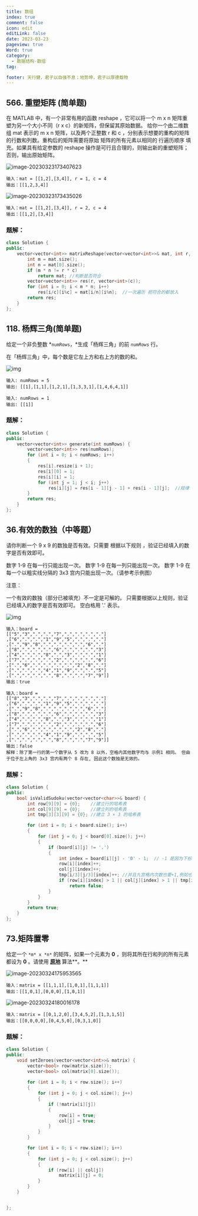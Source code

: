 ```yaml
---
title: 数组
index: true
comment: false
icon: edit
editLink: false
date: 2023-03-23
pageview: true
Word: true
category:
  - 数据结构-数组
tag: 

footer: 天行健，君子以自强不息；地势坤，君子以厚德载物
---
```



## 566. 重塑矩阵 (简单题)

在 MATLAB 中，有一个非常有用的函数 reshape ，它可以将一个 m x n 矩阵重塑为另一个大小不同（r x c）的新矩阵，但保留其原始数据。
给你一个由二维数组 mat 表示的 m x n 矩阵，以及两个正整数 r 和 c ，分别表示想要的重构的矩阵的行数和列数。重构后的矩阵需要将原始
矩阵的所有元素以相同的 行遍历顺序 填充。如果具有给定参数的 reshape 操作是可行且合理的，则输出新的重塑矩阵；否则，输出原始矩阵。

![image-20230323173407623](https://wucq-jj-blog-resources.oss-cn-hangzhou.aliyuncs.com/blog-img/202303231734705.png)

```
输入：mat = [[1,2],[3,4]], r = 1, c = 4
输出：[[1,2,3,4]]
```

![image-20230323173435026](https://wucq-jj-blog-resources.oss-cn-hangzhou.aliyuncs.com/blog-img/202303231734115.png)

```
输入：mat = [[1,2],[3,4]], r = 2, c = 4
输出：[[1,2],[3,4]]
```

### 题解：

```c++
class Solution {
public:
    vector<vector<int>> matrixReshape(vector<vector<int>>& mat, int r, int c) {
        int m = mat.size();
        int n = mat[0].size();
        if (m * n != r * c)
            return mat;	//判断是否符合
        vector<vector<int>> res(r, vector<int>(c));
        for (int i = 0; i < m * n; i++)
            res[i/c][i%c] = mat[i/n][i%n];	//一次遍历 把符合的都放入
        return res;
    }
};
```

## 118. 杨辉三角(简单题)



给定一个非负整数 *`numRows`，*生成「杨辉三角」的前 *`numRows`* 行。

在「杨辉三角」中，每个数是它左上方和右上方的数的和。

![img](https://wucq-jj-blog-resources.oss-cn-hangzhou.aliyuncs.com/blog-img/202303241625540.gif)

```
输入: numRows = 5
输出: [[1],[1,1],[1,2,1],[1,3,3,1],[1,4,6,4,1]]
```

```
输入: numRows = 1
输出: [[1]]
```

### 题解：

```c++
class Solution {
public:
    vector<vector<int>> generate(int numRows) {     
        vector<vector<int>> res(numRows);
        for (int i = 0; i < numRows; i++)
        {
            res[i].resize(i + 1);
            res[i][0] = 1;
            res[i][i] = 1;
            for (int j = 1; j < i; j++)
                res[i][j] = res[i - 1][j - 1] + res[i - 1][j]; 	//规律 在此
        }
        return res;
    }
};
```



## 36.有效的数独（中等题）

请你判断一个 9 x 9 的数独是否有效。只需要 根据以下规则 ，验证已经填入的数字是否有效即可。

数字 1-9 在每一行只能出现一次。
数字 1-9 在每一列只能出现一次。
数字 1-9 在每一个以粗实线分隔的 3x3 宫内只能出现一次。（请参考示例图）


注意：

一个有效的数独（部分已被填充）不一定是可解的。
只需要根据以上规则，验证已经填入的数字是否有效即可。
空白格用 '.' 表示。

![img](https://wucq-jj-blog-resources.oss-cn-hangzhou.aliyuncs.com/blog-img/202303241702152.png)

```
输入：board = 
[["5","3",".",".","7",".",".",".","."]
,["6",".",".","1","9","5",".",".","."]
,[".","9","8",".",".",".",".","6","."]
,["8",".",".",".","6",".",".",".","3"]
,["4",".",".","8",".","3",".",".","1"]
,["7",".",".",".","2",".",".",".","6"]
,[".","6",".",".",".",".","2","8","."]
,[".",".",".","4","1","9",".",".","5"]
,[".",".",".",".","8",".",".","7","9"]]
输出：true
```

```
输入：board = 
[["8","3",".",".","7",".",".",".","."]
,["6",".",".","1","9","5",".",".","."]
,[".","9","8",".",".",".",".","6","."]
,["8",".",".",".","6",".",".",".","3"]
,["4",".",".","8",".","3",".",".","1"]
,["7",".",".",".","2",".",".",".","6"]
,[".","6",".",".",".",".","2","8","."]
,[".",".",".","4","1","9",".",".","5"]
,[".",".",".",".","8",".",".","7","9"]]
输出：false
解释：除了第一行的第一个数字从 5 改为 8 以外，空格内其他数字均与 示例1 相同。 但由于位于左上角的 3x3 宫内有两个 8 存在, 因此这个数独是无效的。
```

### 题解：

```c++
class Solution {
public:
    bool isValidSudoku(vector<vector<char>>& board) {
        int row[9][9] = {0};    //建立行的哈希表
        int col[9][9] = {0};    //建立列的哈希表
        int tmp[3][3][9] = {0}; //建立 3 × 3 的哈希表

        for (int i = 0; i < board.size(); i++)
        {
            for (int j = 0; j < board[0].size(); j++)
            {
                if (board[i][j] != '.')
                {
                    int index = board[i][j] - '0' - 1;  // -1 是因为下标的原因
                    row[i][index]++;
                    col[j][index]++;
                    tmp[i/3][j/3][index]++; //并且九宫格内次数也要+1,例如也是第1行第一列，i/3 j/3会自动定位到所在的小宫格
                    if (row[i][index] > 1 || col[j][index] > 1 || tmp[i/3][j/3][index] > 1)
                        return false;
                }
            }
        }
        return true;
    }
};
```

## 73.矩阵置零

给定一个 `*m* x *n*` 的矩阵，如果一个元素为 **0** ，则将其所在行和列的所有元素都设为 **0** 。请使用 **[原地](http://baike.baidu.com/item/原地算法)** 算法**。**

![image-20230324175953565](https://wucq-jj-blog-resources.oss-cn-hangzhou.aliyuncs.com/blog-img/202303241759597.png)

```
输入：matrix = [[1,1,1],[1,0,1],[1,1,1]]
输出：[[1,0,1],[0,0,0],[1,0,1]]
```

![image-20230324180016178](https://wucq-jj-blog-resources.oss-cn-hangzhou.aliyuncs.com/blog-img/202303241800212.png)

```
输入：matrix = [[0,1,2,0],[3,4,5,2],[1,3,1,5]]
输出：[[0,0,0,0],[0,4,5,0],[0,3,1,0]]
```

### 题解：

```c++
class Solution {
public:
    void setZeroes(vector<vector<int>>& matrix) {
        vector<bool> row(matrix.size());
        vector<bool> col(matrix[0].size());
        
        for (int i = 0; i < row.size(); i++)
        {
            for (int j = 0; j < col.size(); j++)
            {
                if (!matrix[i][j])
                {
                    row[i] = true;
                    col[j] = true;
                }
            }
        }

        for (int i = 0; i < row.size(); i++)
        {
            for (int j = 0; j < col.size(); j++)
            {
                if (row[i] || col[j])
                    matrix[i][j] = 0;
            }
        }
    }


};
```

